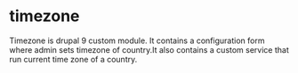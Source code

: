 # timezone
 Timezone is drupal 9 custom module. It contains a configuration form where admin sets timezone of country.It also contains a custom service that run current time zone of a country. 
